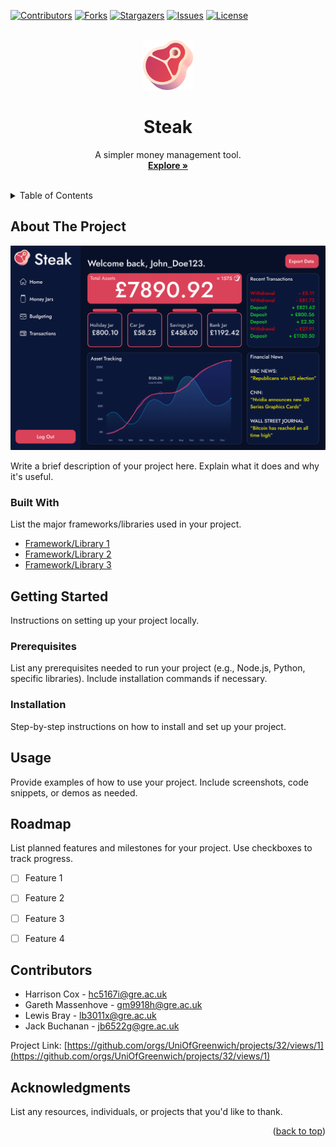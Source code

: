 [![Contributors][contributors-shield]][contributors-url]
[![Forks][forks-shield]][forks-url]
[![Stargazers][stars-shield]][stars-url]
[![Issues][issues-shield]][issues-url]
[![License][license-shield]][license-url]

<!-- PROJECT LOGO -->
<br />
<div align="center">
  <a href="#">
  <img src="/steak.png" alt="Steak" width="80" height="80">
  </a>

  <h1 align="center">Steak</h3>

  <p align="center">
    A simpler money management tool.
    <br />
    <a href="#"><strong>Explore »</strong></a>
    <br />
    <br />
  </p>
</div>


<!-- TABLE OF CONTENTS -->
<details>
  <summary>Table of Contents</summary>
  <ol>
    <li>
      <a href="#about-the-project">About The Project</a>
      <ul>
        <li><a href="#built-with">Built With</a></li>
      </ul>
    </li>
    <li>
      <a href="#getting-started">Getting Started</a>
      <ul>
        <li><a href="#prerequisites">Prerequisites</a></li>
        <li><a href="#installation">Installation</a></li>
      </ul>
    </li>
    <li><a href="#usage">Usage</a></li>
    <li><a href="#roadmap">Roadmap</a></li>
    <li><a href="#contributors">Contributors</a></li>
    <li><a href="#acknowledgments">Acknowledgments</a></li>
  </ol>
</details>


<!-- ABOUT THE PROJECT -->
## About The Project

<img src="/dashboard.png" alt="dashboard" width="600">

Write a brief description of your project here.  Explain what it does and why it's useful.


### Built With

List the major frameworks/libraries used in your project.

* [Framework/Library 1][link1]
* [Framework/Library 2][link2]
* [Framework/Library 3][link3]


<!-- GETTING STARTED -->
## Getting Started

Instructions on setting up your project locally.

### Prerequisites

List any prerequisites needed to run your project (e.g., Node.js, Python, specific libraries).  Include installation commands if necessary.

### Installation

Step-by-step instructions on how to install and set up your project.


<!-- USAGE EXAMPLES -->
## Usage

Provide examples of how to use your project. Include screenshots, code snippets, or demos as needed.


<!-- ROADMAP -->
## Roadmap

List planned features and milestones for your project.  Use checkboxes to track progress.

- [ ] Feature 1
- [ ] Feature 2
- [ ] Feature 3
- [ ] Feature 4


<!-- CONTRIBUTORS -->
## Contributors

- Harrison Cox - hc5167i@gre.ac.uk
- Gareth Massenhove - gm9918h@gre.ac.uk
- Lewis Bray - lb3011x@gre.ac.uk
- Jack Buchanan - jb6522g@gre.ac.uk

Project Link: [https://github.com/orgs/UniOfGreenwich/projects/32/views/1](https://github.com/orgs/UniOfGreenwich/projects/32/views/1)


<!-- ACKNOWLEDGMENTS -->
## Acknowledgments

List any resources, individuals, or projects that you'd like to thank.


<!-- MARKDOWN LINKS & IMAGES -->
[contributors-shield]: https://img.shields.io/github/contributors/othneildrew/Best-README-Template.svg?style=for-the-badge
[contributors-url]: #
[forks-shield]: https://img.shields.io/github/forks/othneildrew/Best-README-Template.svg?style=for-the-badge
[forks-url]: #
[stars-shield]: https://img.shields.io/github/stars/othneildrew/Best-README-Template.svg?style=for-the-badge
[stars-url]: #
[issues-shield]: https://img.shields.io/github/issues/othneildrew/Best-README-Template.svg?style=for-the-badge
[issues-url]: #
[license-shield]: https://img.shields.io/github/license/othneildrew/Best-README-Template.svg?style=for-the-badge
[license-url]: #
[linkedin-shield]: https://img.shields.io/badge/-LinkedIn-black.svg?style=for-the-badge&logo=linkedin&colorB=555
[linkedin-url]: #
[product-screenshot]: images/screenshot.png
[link1]: #
[link2]: #
[link3]: #

<p align="right">(<a href="#readme-top">back to top</a>)</p>
